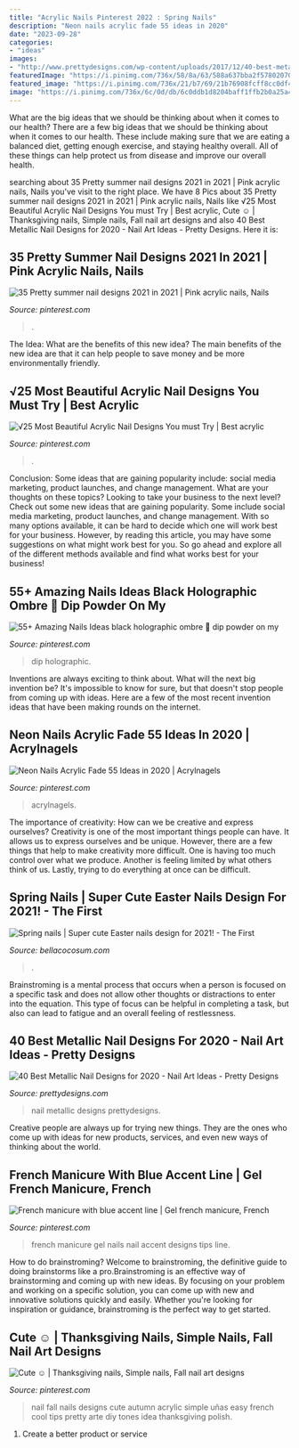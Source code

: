 ```yaml
---
title: "Acrylic Nails Pinterest 2022 : Spring Nails"
description: "Neon nails acrylic fade 55 ideas in 2020"
date: "2023-09-28"
categories:
- "ideas"
images:
- "http://www.prettydesigns.com/wp-content/uploads/2017/12/40-best-metallic-nail-designs-for-2018-nail-art-ideas-3.jpg"
featuredImage: "https://i.pinimg.com/736x/58/8a/63/588a637bba2f57802070acc8e8d40c0c--french-manicures-french-manicure-with-blue.jpg"
featured_image: "https://i.pinimg.com/736x/21/b7/69/21b76908fcff8cc0df4e86adb3d18bbc.jpg"
image: "https://i.pinimg.com/736x/6c/0d/db/6c0ddb1d8204baff1ffb2b0a25a42cff.jpg"
---
```



What are the big ideas that we should be thinking about when it comes to our health?
There are a few big ideas that we should be thinking about when it comes to our health. These include making sure that we are eating a balanced diet, getting enough exercise, and staying healthy overall. All of these things can help protect us from disease and improve our overall health.

	

		
searching about 35 Pretty summer nail designs 2021 in 2021 | Pink acrylic nails, Nails you've visit to the right place. We have 8 Pics about 35 Pretty summer nail designs 2021 in 2021 | Pink acrylic nails, Nails like √25 Most Beautiful Acrylic Nail Designs You must Try | Best acrylic, Cute ☺ | Thanksgiving nails, Simple nails, Fall nail art designs and also 40 Best Metallic Nail Designs for 2020 - Nail Art Ideas - Pretty Designs. Here it is:
		
    
## 35 Pretty Summer Nail Designs 2021 In 2021 | Pink Acrylic Nails, Nails

<img loading=lazy src="https://i.pinimg.com/736x/21/b7/69/21b76908fcff8cc0df4e86adb3d18bbc.jpg" onerror="this.onerror=null;this.src='https://tse1.mm.bing.net/th?id=OIP.oLmgVb9tbHrmoFGxG79DVQHaLH&amp;pid=15.1';" alt="35 Pretty summer nail designs 2021 in 2021 | Pink acrylic nails, Nails">

_Source: pinterest.com_

>. 

	

The Idea: What are the benefits of this new idea?
The main benefits of the new idea are that it can help people to save money and be more environmentally friendly.

    
## √25 Most Beautiful Acrylic Nail Designs You Must Try | Best Acrylic

<img loading=lazy src="https://i.pinimg.com/736x/32/40/5b/32405b3c2935156c2d507a06b25ba522.jpg" onerror="this.onerror=null;this.src='https://tse2.mm.bing.net/th?id=OIP.Iw6LtbuHLqb1DhTlK4H5hgHaJ4&amp;pid=15.1';" alt="√25 Most Beautiful Acrylic Nail Designs You must Try | Best acrylic">

_Source: pinterest.com_

>. 

	

Conclusion: Some ideas that are gaining popularity include: social media marketing, product launches, and change management. What are your thoughts on these topics?
Looking to take your business to the next level? Check out some new ideas that are gaining popularity. Some include social media marketing, product launches, and change management. With so many options available, it can be hard to decide which one will work best for your business. However, by reading this article, you may have some suggestions on what might work best for you. So go ahead and explore all of the different methods available and find what works best for your business!

    
## 55+ Amazing Nails Ideas Black Holographic Ombre 🌈 Dip Powder On My

<img loading=lazy src="https://i.pinimg.com/736x/6c/0d/db/6c0ddb1d8204baff1ffb2b0a25a42cff.jpg" onerror="this.onerror=null;this.src='https://tse2.mm.bing.net/th?id=OIP.BszPw5OLyj3qm7BMvMzUKgHaNK&amp;pid=15.1';" alt="55+ Amazing Nails Ideas black holographic ombre 🌈 dip powder on my">

_Source: pinterest.com_

>dip holographic. 

	

Inventions are always exciting to think about. What will the next big invention be? It's impossible to know for sure, but that doesn't stop people from coming up with ideas. Here are a few of the most recent invention ideas that have been making rounds on the internet.

    
## Neon Nails Acrylic Fade 55 Ideas In 2020 | Acrylnagels

<img loading=lazy src="https://i.pinimg.com/736x/88/f9/57/88f957372f5d9f62b9713fe579dbc3cb.jpg" onerror="this.onerror=null;this.src='https://tse4.mm.bing.net/th?id=OIP.3oBCEQFG_igEJfbaPjgdNQAAAA&amp;pid=15.1';" alt="Neon Nails Acrylic Fade 55 Ideas in 2020 | Acrylnagels">

_Source: pinterest.com_

>acrylnagels. 

	

The importance of creativity: How can we be creative and express ourselves?
Creativity is one of the most important things people can have. It allows us to express ourselves and be unique. However, there are a few things that help to make creativity more difficult. One is having too much control over what we produce. Another is feeling limited by what others think of us. Lastly, trying to do everything at once can be difficult.

    
## Spring Nails | Super Cute Easter Nails Design For 2021! - The First

<img loading=lazy src="https://bellacocosum.com/wp-content/uploads/2021/03/21-6.jpg" onerror="this.onerror=null;this.src='https://tse2.mm.bing.net/th?id=OIP.kLBQrrU5al7GBclGhe9wbgHaLO&amp;pid=15.1';" alt="Spring nails | Super cute Easter nails design for 2021! - The First">

_Source: bellacocosum.com_

>. 

	

Brainstroming is a mental process that occurs when a person is focused on a specific task and does not allow other thoughts or distractions to enter into the equation. This type of focus can be helpful in completing a task, but also can lead to fatigue and an overall feeling of restlessness.

    
## 40 Best Metallic Nail Designs For 2020 - Nail Art Ideas - Pretty Designs

<img loading=lazy src="http://www.prettydesigns.com/wp-content/uploads/2017/12/40-best-metallic-nail-designs-for-2018-nail-art-ideas-3.jpg" onerror="this.onerror=null;this.src='https://tse2.mm.bing.net/th?id=OIP.x6-4ciCfZ0_BJnDA7D6UvAHaHa&amp;pid=15.1';" alt="40 Best Metallic Nail Designs for 2020 - Nail Art Ideas - Pretty Designs">

_Source: prettydesigns.com_

>nail metallic designs prettydesigns. 

	

Creative people are always up for trying new things. They are the ones who come up with ideas for new products, services, and even new ways of thinking about the world.

    
## French Manicure With Blue Accent Line | Gel French Manicure, French

<img loading=lazy src="https://i.pinimg.com/736x/58/8a/63/588a637bba2f57802070acc8e8d40c0c--french-manicures-french-manicure-with-blue.jpg" onerror="this.onerror=null;this.src='https://tse2.mm.bing.net/th?id=OIP.mJYlSSNkCIG6t8I1pPSN3QHaJ3&amp;pid=15.1';" alt="French manicure with blue accent line | Gel french manicure, French">

_Source: pinterest.com_

>french manicure gel nails nail accent designs tips line. 

	

How to do brainstroming?
Welcome to brainstroming, the definitive guide to doing brainstorms like a pro.Brainstroming is an effective way of brainstorming and coming up with new ideas. By focusing on your problem and working on a specific solution, you can come up with new and innovative solutions quickly and easily. Whether you're looking for inspiration or guidance, brainstroming is the perfect way to get started.

    
## Cute ☺ | Thanksgiving Nails, Simple Nails, Fall Nail Art Designs

<img loading=lazy src="https://i.pinimg.com/736x/00/75/b4/0075b41a1a4c766b8ed02f102fa0ab33--fall-nail-designs-autumn-nails.jpg" onerror="this.onerror=null;this.src='https://tse4.mm.bing.net/th?id=OIP.qwq-df0Eu9T442mjRJyCyAHaJ3&amp;pid=15.1';" alt="Cute ☺ | Thanksgiving nails, Simple nails, Fall nail art designs">

_Source: pinterest.com_

>nail fall nails designs cute autumn acrylic simple uñas easy french cool tips pretty arte diy tones idea thanksgiving polish. 

	

1. Create a better product or service 


